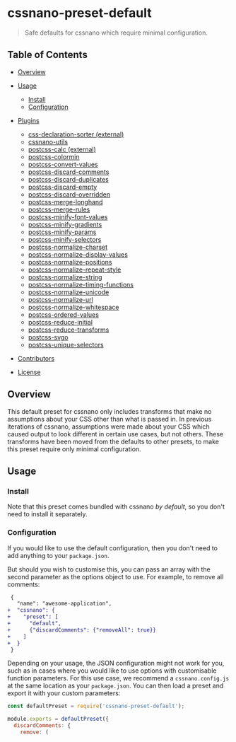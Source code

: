 # cssnano-preset-default

> Safe defaults for cssnano which require minimal configuration.

## Table of Contents

- [Overview](#overview)

- [Usage](#usage)

  - [Install](#install)
  - [Configuration](#configuration)

- [Plugins](#plugins)

  - [css-declaration-sorter (external)](#css-declaration-sorter-external)
  - [cssnano-utils](#cssnano-utils)
  - [postcss-calc (external)](#postcss-calc-external)
  - [postcss-colormin](#postcss-colormin)
  - [postcss-convert-values](#postcss-convert-values)
  - [postcss-discard-comments](#postcss-discard-comments)
  - [postcss-discard-duplicates](#postcss-discard-duplicates)
  - [postcss-discard-empty](#postcss-discard-empty)
  - [postcss-discard-overridden](#postcss-discard-overridden)
  - [postcss-merge-longhand](#postcss-merge-longhand)
  - [postcss-merge-rules](#postcss-merge-rules)
  - [postcss-minify-font-values](#postcss-minify-font-values)
  - [postcss-minify-gradients](#postcss-minify-gradients)
  - [postcss-minify-params](#postcss-minify-params)
  - [postcss-minify-selectors](#postcss-minify-selectors)
  - [postcss-normalize-charset](#postcss-normalize-charset)
  - [postcss-normalize-display-values](#postcss-normalize-display-values)
  - [postcss-normalize-positions](#postcss-normalize-positions)
  - [postcss-normalize-repeat-style](#postcss-normalize-repeat-style)
  - [postcss-normalize-string](#postcss-normalize-string)
  - [postcss-normalize-timing-functions](#postcss-normalize-timing-functions)
  - [postcss-normalize-unicode](#postcss-normalize-unicode)
  - [postcss-normalize-url](#postcss-normalize-url)
  - [postcss-normalize-whitespace](#postcss-normalize-whitespace)
  - [postcss-ordered-values](#postcss-ordered-values)
  - [postcss-reduce-initial](#postcss-reduce-initial)
  - [postcss-reduce-transforms](#postcss-reduce-transforms)
  - [postcss-svgo](#postcss-svgo)
  - [postcss-unique-selectors](#postcss-unique-selectors)

- [Contributors](#contributors)

- [License](#license)

## Overview

This default preset for cssnano only includes transforms that make no
assumptions about your CSS other than what is passed in. In previous
iterations of cssnano, assumptions were made about your CSS which caused
output to look different in certain use cases, but not others. These
transforms have been moved from the defaults to other presets, to make
this preset require only minimal configuration.

## Usage

### Install

Note that this preset comes bundled with cssnano _by default_, so you don't need to install it separately.

### Configuration

If you would like to use the default configuration, then you don't need to add anything to your `package.json`.

But should you wish to customise this, you can pass an array with the second parameter as the options object to use. For example, to remove all comments:

```diff
 {
   "name": "awesome-application",
+  "cssnano": {
+    "preset": [
+      "default",
+      {"discardComments": {"removeAll": true}}
+    ]
+  }
 }
```

Depending on your usage, the JSON configuration might not work for you, such as in cases where you would like to use options with customisable function parameters. For this use case, we recommend a `cssnano.config.js` at the same location as your `package.json`. You can then load a preset and export it with your custom parameters:

```js
const defaultPreset = require('cssnano-preset-default');

module.exports = defaultPreset({
  discardComments: {
    remove: (